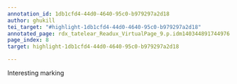 ```yaml
---
annotation_id: 1db1cfd4-44d0-4640-95c0-b979297a2d18
author: ghukill
tei_target: "#highlight-1db1cfd4-44d0-4640-95c0-b979297a2d18"
annotated_page: rdx_tatelear_Readux_VirtualPage_9.p.idm140344891744976
page_index: 8
target: highlight-1db1cfd4-44d0-4640-95c0-b979297a2d18

---
```

Interesting marking